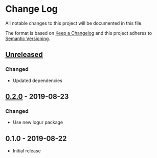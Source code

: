 # Change Log


All notable changes to this project will be documented in this file.

The format is based on [Keep a Changelog](http://keepachangelog.com/en/1.0.0/)
and this project adheres to [Semantic Versioning](http://semver.org/spec/v2.0.0.html).


## [Unreleased]

### Changed

- Updated dependencies


## [0.2.0] - 2019-08-23

### Changed

- Use new logur package


## 0.1.0 - 2019-08-22

- Initial release


[Unreleased]: https://github.com/logur/integration-invision/compare/v0.2.0...HEAD
[0.2.0]: https://github.com/logur/integration-invision/compare/v0.1.0...v0.2.0
